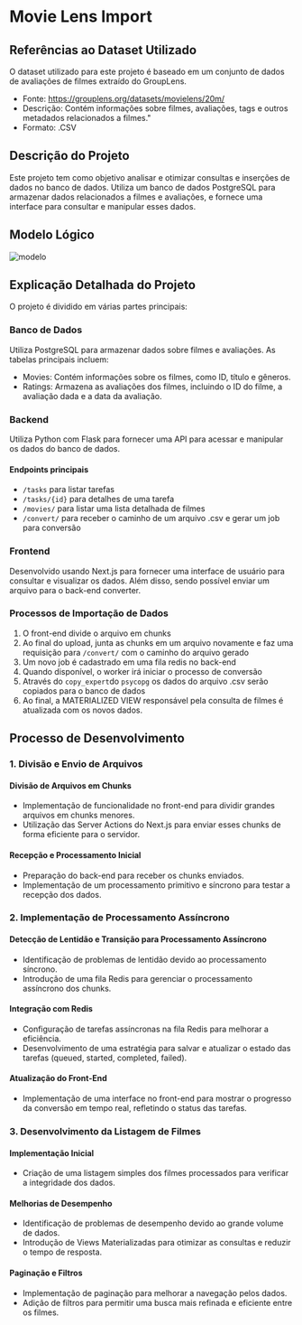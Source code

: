
# Movie Lens Import


## Referências ao Dataset Utilizado
O dataset utilizado para este projeto é baseado em um conjunto de dados de avaliações de filmes extraído do GroupLens.

- Fonte: https://grouplens.org/datasets/movielens/20m/
- Descrição: Contém informações sobre filmes, avaliações, tags e outros metadados relacionados a filmes."
- Formato: .CSV

## Descrição do Projeto
Este projeto tem como objetivo analisar e otimizar consultas e inserções de dados no banco de dados. Utiliza um banco de dados PostgreSQL para armazenar dados relacionados a filmes e avaliações, e fornece uma interface para consultar e manipular esses dados.

## Modelo Lógico
![modelo](https://github.com/user-attachments/assets/27e3603f-0630-4078-8596-94c1e293ddc4)


## Explicação Detalhada do Projeto
O projeto é dividido em várias partes principais:

### Banco de Dados
Utiliza PostgreSQL para armazenar dados sobre filmes e avaliações. As tabelas principais incluem:

- Movies: Contém informações sobre os filmes, como ID, título e gêneros.
- Ratings: Armazena as avaliações dos filmes, incluindo o ID do filme, a avaliação dada e a data da avaliação.

### Backend
Utiliza Python com Flask para fornecer uma API para acessar e manipular os dados do banco de dados.

#### Endpoints principais
- `/tasks` para listar tarefas
- `/tasks/{id}` para detalhes de uma tarefa
- `/movies/` para listar uma lista detalhada de filmes
- `/convert/` para receber o caminho de um arquivo .csv e gerar um job para conversão

### Frontend
Desenvolvido usando Next.js para fornecer uma interface de usuário para consultar e visualizar os dados. Além disso, sendo possível enviar um arquivo para o back-end converter.

### Processos de Importação de Dados
1. O front-end divide o arquivo em chunks
2. Ao final do upload, junta as chunks em um arquivo novamente e faz uma requisição para `/convert/` com o caminho do arquivo gerado
3. Um novo job é cadastrado em uma fila redis no back-end
4. Quando disponível, o worker irá iniciar o processo de conversão
5. Através do `copy_expert`do `psycopg` os dados do arquivo .csv serão copiados para o banco de dados
6. Ao final, a MATERIALIZED VIEW responsável pela consulta de filmes é atualizada com os novos dados.   

## Processo de Desenvolvimento

### 1. Divisão e Envio de Arquivos
#### Divisão de Arquivos em Chunks

- Implementação de funcionalidade no front-end para dividir grandes arquivos em chunks menores.
- Utilização das Server Actions do Next.js para enviar esses chunks de forma eficiente para o servidor.

#### Recepção e Processamento Inicial

- Preparação do back-end para receber os chunks enviados.
- Implementação de um processamento primitivo e síncrono para testar a recepção dos dados.


### 2. Implementação de Processamento Assíncrono
#### Detecção de Lentidão e Transição para Processamento Assíncrono

- Identificação de problemas de lentidão devido ao processamento síncrono.
- Introdução de uma fila Redis para gerenciar o processamento assíncrono dos chunks.

#### Integração com Redis

- Configuração de tarefas assíncronas na fila Redis para melhorar a eficiência.
- Desenvolvimento de uma estratégia para salvar e atualizar o estado das tarefas (queued, started, completed, failed).
#### Atualização do Front-End

- Implementação de uma interface no front-end para mostrar o progresso da conversão em tempo real, refletindo o status das tarefas.
### 3. Desenvolvimento da Listagem de Filmes
#### Implementação Inicial

- Criação de uma listagem simples dos filmes processados para verificar a integridade dos dados.
#### Melhorias de Desempenho

- Identificação de problemas de desempenho devido ao grande volume de dados.
- Introdução de Views Materializadas para otimizar as consultas e reduzir o tempo de resposta.
#### Paginação e Filtros

- Implementação de paginação para melhorar a navegação pelos dados.
- Adição de filtros para permitir uma busca mais refinada e eficiente entre os filmes.
